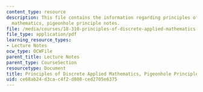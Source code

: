 ```yaml
---
content_type: resource
description: This file contains the information regarding principles of discrete applied
  mathematics, pigeonhole principle notes.
file: /media/courses/18-310-principles-of-discrete-applied-mathematics-fall-2013/ce68ab24d3cac4f2d808ced2705e6375_MIT18_310F13_Ch2.pdf
file_type: application/pdf
learning_resource_types:
- Lecture Notes
ocw_type: OCWFile
parent_title: Lecture Notes
parent_type: CourseSection
resourcetype: Document
title: Principles of Discrete Applied Mathematics, Pigeonhole Principle Notes
uid: ce68ab24-d3ca-c4f2-d808-ced2705e6375
---
```

